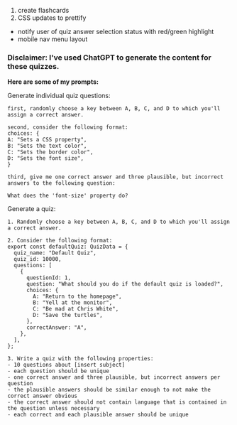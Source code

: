 1. create flashcards
2. CSS updates to prettify

- notify user of quiz answer selection status with red/green highlight
- mobile nav menu layout

### Disclaimer: I've used ChatGPT to generate the content for these quizzes.

<strong>Here are some of my prompts:</strong>

Generate individual quiz questions:

```
first, randomly choose a key between A, B, C, and D to which you'll assign a correct answer.

second, consider the following format:
choices: {
A: "Sets a CSS property",
B: "Sets the text color",
C: "Sets the border color",
D: "Sets the font size",
}

third, give me one correct answer and three plausible, but incorrect answers to the following question:

What does the 'font-size' property do?
```

Generate a quiz:

```
1. Randomly choose a key between A, B, C, and D to which you'll assign a correct answer.

2. Consider the following format:
export const defaultQuiz: QuizData = {
  quiz_name: "Default Quiz",
  quiz_id: 10000,
  questions: [
    {
      questionId: 1,
      question: "What should you do if the default quiz is loaded?",
      choices: {
        A: "Return to the homepage",
        B: "Yell at the monitor",
        C: "Be mad at Chris White",
        D: "Save the turtles",
      },
      correctAnswer: "A",
    },
  ],
};

3. Write a quiz with the following properties:
- 10 questions about [insert subject]
- each question should be unique
- one correct answer and three plausible, but incorrect answers per question
- the plausible answers should be similar enough to not make the correct answer obvious
- the correct answer should not contain language that is contained in the question unless necessary
- each correct and each plausible answer should be unique
```
